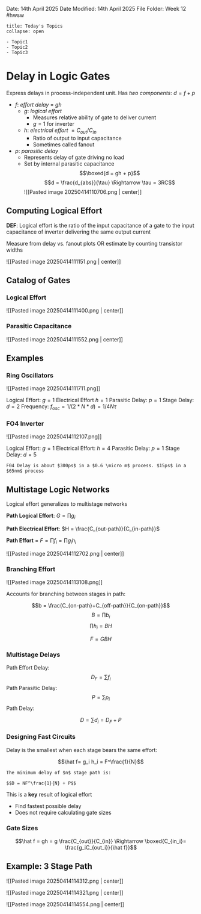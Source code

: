 Date: 14th April 2025
Date Modified: 14th April 2025
File Folder: Week 12
#hwsw

```ad-abstract
title: Today's Topics
collapse: open

- Topic1
- Topic2
- Topic3

```

# Delay in Logic Gates

Express delays in process-independent unit. Has *two components*: $d = f + p$
- $f$: *effort delay* = $gh$ 
	- $g$: *logical effort*
		- Measures relative ability of gate to deliver current
		- $g = 1$ for inverter
	- $h$: *electrical effort* $= C_{out}/C_{in}$
		- Ratio of output to input capacitance
		- Sometimes called fanout
- $p$: *parasitic delay*
	- Represents delay of gate driving no load
	- Set by internal parasitic capacitance
$$\boxed{d = gh + p}$$
$$d = \frac{d_{abs}}{\tau} \Rightarrow \tau = 3RC$$
![[Pasted image 20250414110706.png | center]]


## Computing Logical Effort

**DEF**: Logical effort is the ratio of the input capacitance of a gate to the input capacitance of inverter delivering the same output current

Measure from delay vs. fanout plots OR estimate by counting transistor widths

![[Pasted image 20250414111151.png | center]]

## Catalog of Gates

### Logical Effort

![[Pasted image 20250414111400.png | center]]

### Parasitic Capacitance

![[Pasted image 20250414111552.png | center]]

## Examples

### Ring Oscillators

![[Pasted image 20250414111711.png]]

Logical Effort: $g =1$
Electrical Effort $h = 1$
Parasitic Delay: $p = 1$
Stage Delay: $d =2$
Frequency: $f_{osc} = 1/(2*N*d) = 1/4N\tau$

### FO4 Inverter

![[Pasted image 20250414112107.png]]

Logical Effort: $g=1$
Electrical Effort: $h = 4$
Parasitic Delay: $p = 1$
Stage Delay: $d = 5$

```ad-note
F04 Delay is about $300ps$ in a $0.6 \micro m$ process. $15ps$ in a $65nm$ process
```

## Multistage Logic Networks

Logical effort generalizes to multistage networks

**Path Logical Effort**: $G = \prod g_i$

**Path Electrical Effort**: $H = \frac{C_{out-path}}{C_{in-path}}$

**Path Effort** = $F = \prod f_i = \prod g_i h_i$

![[Pasted image 20250414112702.png | center]]


### Branching Effort


![[Pasted image 20250414113108.png]]

Accounts for branching between stages in path:

$$b = \frac{C_{on-path}+C_{off-path}}{C_{on-path}}$$
$$B = \prod b_i$$
$$\prod h_i = BH$$

$$F = GBH$$

### Multistage Delays

Path Effort Delay: $$D_F = \sum f_i$$
Path Parasitic Delay:
$$P = \sum p_i$$
Path Delay:

$$D = \sum d_i = D_F + P$$


### Designing Fast Circuits

Delay is the smallest when each stage bears the same effort:

$$\hat f= g_i h_i = F^\frac{1}{N}$$

```ad-important
The minimum delay of $n$ stage path is:

$$D = NF^\frac{1}{N} + P$$
```

This is a **key** result of logical effort
- Find fastest possible delay
- Does not require calculating gate sizes

### Gate Sizes

$$\hat f = gh = g \frac{C_{out}}{C_{in}} \Rightarrow \boxed{C_{in_i}= \frac{g_iC_{out_i}}{\hat f}}$$


## Example: 3 Stage Path

![[Pasted image 20250414114312.png | center]]


![[Pasted image 20250414114321.png | center]]

![[Pasted image 20250414114554.png | center]]





